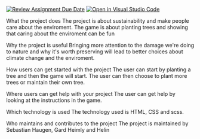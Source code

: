 [![Review Assignment Due Date](https://classroom.github.com/assets/deadline-readme-button-24ddc0f5d75046c5622901739e7c5dd533143b0c8e959d652212380cedb1ea36.svg)](https://classroom.github.com/a/LlYauwvp)
[![Open in Visual Studio Code](https://classroom.github.com/assets/open-in-vscode-718a45dd9cf7e7f842a935f5ebbe5719a5e09af4491e668f4dbf3b35d5cca122.svg)](https://classroom.github.com/online_ide?assignment_repo_id=10907409&assignment_repo_type=AssignmentRepo)

What the project does
The project is about sustainability and make people care about the enviroment. The game is about planting trees and showing 
that caring about the enviroment can be fun

Why the project is useful
Bringing more attention to the damage we're doing to nature and why it's worth preserving will lead to better choices about
climate change and the enviroment.

How users can get started with the project
The user can start by planting a tree and then the game will start. The user can then choose to plant more trees or maintain their
own tree.

Where users can get help with your project
The user can get help by looking at the instructions in the game.

Which technology is used
The technology used is HTML, CSS and scss.

Who maintains and contributes to the project
The project is maintained by Sebastian Haugen, Gard Heimly and Helin
